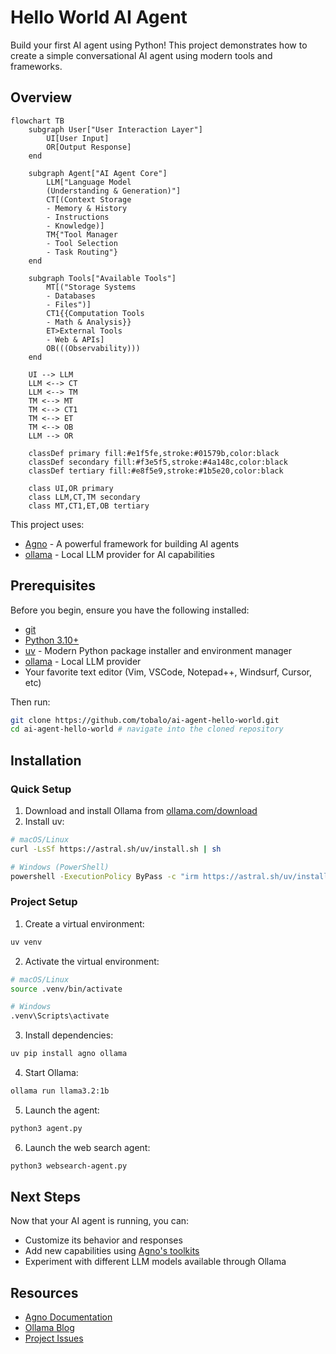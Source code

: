 # Hello World AI Agent

Build your first AI agent using Python! This project demonstrates how to create a simple conversational AI agent using modern tools and frameworks.

## Overview
```mermaid
flowchart TB
    subgraph User["User Interaction Layer"]
        UI[User Input]
        OR[Output Response]
    end

    subgraph Agent["AI Agent Core"]
        LLM["Language Model
        (Understanding & Generation)"]
        CT[(Context Storage
        - Memory & History
        - Instructions
        - Knowledge)]
        TM{"Tool Manager
        - Tool Selection
        - Task Routing"}
    end

    subgraph Tools["Available Tools"]
        MT[("Storage Systems
        - Databases
        - Files")]
        CT1{{Computation Tools
        - Math & Analysis}}
        ET>External Tools
        - Web & APIs]
        OB(((Observability)))
    end

    UI --> LLM
    LLM <--> CT
    LLM <--> TM
    TM <--> MT
    TM <--> CT1
    TM <--> ET
    TM <--> OB
    LLM --> OR

    classDef primary fill:#e1f5fe,stroke:#01579b,color:black
    classDef secondary fill:#f3e5f5,stroke:#4a148c,color:black
    classDef tertiary fill:#e8f5e9,stroke:#1b5e20,color:black
    
    class UI,OR primary
    class LLM,CT,TM secondary
    class MT,CT1,ET,OB tertiary
```
This project uses:
- [Agno](https://Agno.com) - A powerful framework for building AI agents
- [ollama](https://ollama.com) - Local LLM provider for AI capabilities

## Prerequisites

Before you begin, ensure you have the following installed:
- [git](https://git-scm.com/)
- [Python 3.10+](https://www.python.org/downloads/)
- [uv](https://astral.sh/uv) - Modern Python package installer and environment manager
- [ollama](https://ollama.com/download) - Local LLM provider
- Your favorite text editor (Vim, VSCode, Notepad++, Windsurf, Cursor, etc)

Then run:   
```bash
git clone https://github.com/tobalo/ai-agent-hello-world.git
cd ai-agent-hello-world # navigate into the cloned repository
```

## Installation

### Quick Setup
1. Download and install Ollama from [ollama.com/download](https://ollama.com/download)
2. Install uv:
```bash
# macOS/Linux
curl -LsSf https://astral.sh/uv/install.sh | sh

# Windows (PowerShell)
powershell -ExecutionPolicy ByPass -c "irm https://astral.sh/uv/install.ps1 | iex"
```

### Project Setup

1. Create a virtual environment:
```bash
uv venv
```

2. Activate the virtual environment:
```bash
# macOS/Linux
source .venv/bin/activate

# Windows
.venv\Scripts\activate
```

3. Install dependencies:
```bash
uv pip install agno ollama
```

4. Start Ollama:
```bash
ollama run llama3.2:1b
```

5. Launch the agent:
```bash
python3 agent.py
```

6. Launch the web search agent:
```bash
python3 websearch-agent.py
```

## Next Steps

Now that your AI agent is running, you can:
- Customize its behavior and responses
- Add new capabilities using [Agno's toolkits](https://docs.Agno.com/tools/toolkits)
- Experiment with different LLM models available through Ollama

## Resources

- [Agno Documentation](https://docs.Agno.com)
- [Ollama Blog](https://ollama.com/blog)
- [Project Issues](https://github.com/yourusername/ai-agent-hello-world/issues)


